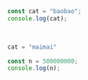 ```javascript
const cat = "baobao";
console.log(cat);


  
cat = "maimai"

const n = 500000000;
console.log(n);
```
